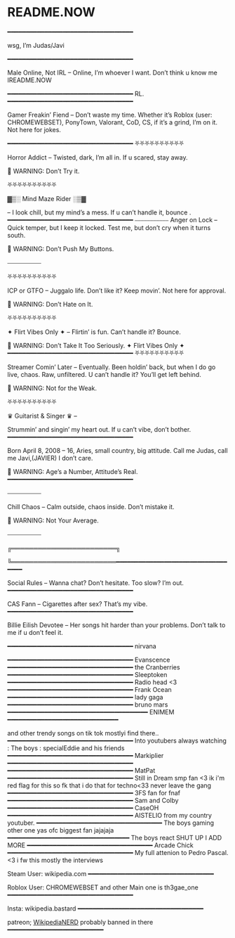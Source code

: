 # README.NOW
━━━━━━━━━━━━━━━━━━━━━━━━━━━━━━━━━━

wsg, I’m Judas/Javi

━━━━━━━━━━━━━━━━━━━━━━━━━━━━━━━━━━

Male Online, Not IRL – Online, I’m whoever I want. Don’t think u know me IREADME.NOW

━━━━━━━━━━━━━━━━━━━━━━━━━━━━━━━━━━ RL. ━━━━━━━━━━━━━━━━━━━━━━━━━━━━━━━━━━

Gamer Freakin’ Fiend – Don’t waste my time. Whether it’s Roblox (user: CHROMEWEBSET), PonyTown, Valorant, CoD, CS, if it’s a grind, I’m on it. Not here for jokes.

━━━━━━━━━━━━━━━━━━━━━━━━━━━━━━━━━━
⛧⛧⛧⛧⛧⛧⛧⛧⛧⛧

Horror Addict – Twisted, dark, I’m all in. If u scared, stay away.

🚨 WARNING: Don’t Try it.

⛧⛧⛧⛧⛧⛧⛧⛧⛧⛧

▓▒░ Mind Maze Rider ░▒▓

– I look chill, but my mind’s a mess. If u can’t handle it, bounce .
━━━━━━━━━━━━━━━━━━━━━━━━━━━━━━━━━━ 
⎯⎯⎯⎯⎯⎯⎯⎯⎯⎯⎯ Anger on Lock – Quick temper, but I keep it locked. Test me, but don’t cry when it turns south.

🚨 WARNING: Don’t Push My Buttons.

⎯⎯⎯⎯⎯⎯⎯⎯⎯⎯⎯

⛧⛧⛧⛧⛧⛧⛧⛧⛧⛧

ICP or GTFO – Juggalo life. Don’t like it? Keep movin’. Not here for approval.

🚨 WARNING: Don’t Hate on It.

⛧⛧⛧⛧⛧⛧⛧⛧⛧⛧

✦ Flirt Vibes Only ✦ 
– Flirtin’ is fun. Can’t handle it? Bounce.

🚨 WARNING: Don’t Take It Too Seriously.
✦ Flirt Vibes Only ✦
━━━━━━━━━━━━━━━━━━━━━━━━━━━━━━━━━━ 
⛧⛧⛧⛧⛧⛧⛧⛧⛧⛧

Streamer Comin’ Later – Eventually. Been holdin’ back, but when I do go live, chaos. Raw, unfiltered. U can’t handle it? You’ll get left behind.

🚨 WARNING: Not for the Weak.

⛧⛧⛧⛧⛧⛧⛧⛧⛧⛧

♛ Guitarist & Singer ♛ –

Strummin’ and singin’ my heart out. If u can’t vibe, don’t bother.
━━━━━━━━━━━━━━━━━━━━━━━━━━━━━━━━━━

Born April 8, 2008 – 16, Aries, small country, big attitude. Call me Judas, call me Javi,(JAVIER) I don’t care.

🚨 WARNING: Age’s a Number, Attitude’s Real.
━━━━━━━━━━━━━━━━━━━━━━━━━━━━━━━━━━

⎯⎯⎯⎯⎯⎯⎯⎯⎯⎯⎯

Chill Chaos – Calm outside, chaos inside. Don’t mistake it.

🚨 WARNING: Not Your Average.

⎯⎯⎯⎯⎯⎯⎯⎯⎯⎯⎯

╔════════════════════════╗

╚════════════════════════━━━━━━━━━━━━━━━━━━━━━━━━━━━━━━━━━━

Social Rules – Wanna chat? Don’t hesitate. Too slow? I’m out.
━━━━━━━━━━━━━━━━━━━━━━━━━━━━━━━━━━

CAS Fann – Cigarettes after sex? That’s my vibe.
━━━━━━━━━━━━━━━━━━━━━━━━━━━━━━━━━━

Billie Eilish Devotee – Her songs hit harder than your problems. Don’t talk to me if u don’t feel it.

━━━━━━━━━━━━━━━━━━━━━━━━━━━━━━━━━━
nirvana

━━━━━━━━━━━━━━━━━━━━━━━━━━━━━━━━━━
Evanscence
━━━━━━━━━━━━━━━━━━━━━━━━━━━━━━━━━━
the Cranberries
━━━━━━━━━━━━━━━━━━━━━━━━━━━━━━━━━━
Sleeptoken
━━━━━━━━━━━━━━━━━━━━━━━━━━━━━━━━━━
Radio head <3
━━━━━━━━━━━━━━━━━━━━━━━━━━━━━━━━━━
Frank Ocean
━━━━━━━━━━━━━━━━━━━━━━━━━━━━━━━━━━
lady gaga 
━━━━━━━━━━━━━━━━━━━━━━━━━━━━━━━━━━
bruno mars
━━━━━━━━━━━━━━━━━━━━━━━━━━━━━━━━━━━━━━
ENIMEM
━━━━━━━━━━━━━━━━━━━━━━━━━━━━━━

and other trendy songs on tik tok mostlyi find there..
━━━━━━━━━━━━━━━━━━━━━━━━━━━━━━━━━━
Into youtubers always watching : The boys : specialEddie and his friends
━━━━━━━━━━━━━━━━━━━━━━━━━━━━━━━━━━
Markiplier
━━━━━━━━━━━━━━━━━━━━━━━━━━━━━━━━━━
━━━━━━━━━━━━━━━━━━━━━━━━━━━━━━━━━━
MatPat
━━━━━━━━━━━━━━━━━━━━━━━━━━━━━━━━━━
Still in Dream smp fan <3 ik i'm red flag for this so fk that i do that for techno<33 never leave the gang
━━━━━━━━━━━━━━━━━━━━━━━━━━━━━━━━━━
3FS fan for fnaf
━━━━━━━━━━━━━━━━━━━━━━━━━━━━━━━━━━
Sam and Colby
━━━━━━━━━━━━━━━━━━━━━━━━━━━━━━━━━━
CaseOH
━━━━━━━━━━━━━━━━━━━━━━━━━━━━━━━━━━
AISTELIO from my country youtuber.
━━━━━━━━━━━━━━━━━━━━━━━━━━━━━━━━━━
The boys gaming other one yas ofc biggest fan jajajaja
━━━━━━━━━━━━━━━━━━━━━━━━━━━━━━━━━
The boys react SHUT UP I ADD MORE
━━━━━━━━━━━━━━━━━━━━━━━━━━━━━━━━━━
Arcade Chick
━━━━━━━━━━━━━━━━━━━━━━━━━━━━━━━━━━
My full attenion to Pedro Pascal.<3 i fw this 
mostly the interviews



Steam User: wikipedia.com
━━━━━━━━━━━━━━━━━━━━━━━━━━━━━━━━━━

Roblox User: CHROMEWEBSET and other Main one is th3gae_one
━━━━━━━━━━━━━━━━━━━━━━━━━━━━━━━━━━

Insta: wikipedia.bastard 
━━━━━━━━━━━━━━━━━━━━━━━━━━━━━━━━━━

patreon; [WikipediaNERD](https://www.patreon.com/c/FREAKYWIKIPEDIAGUY) probably banned in there
━━━━━━━━━━━━━━━━━━━━━━━━━━
